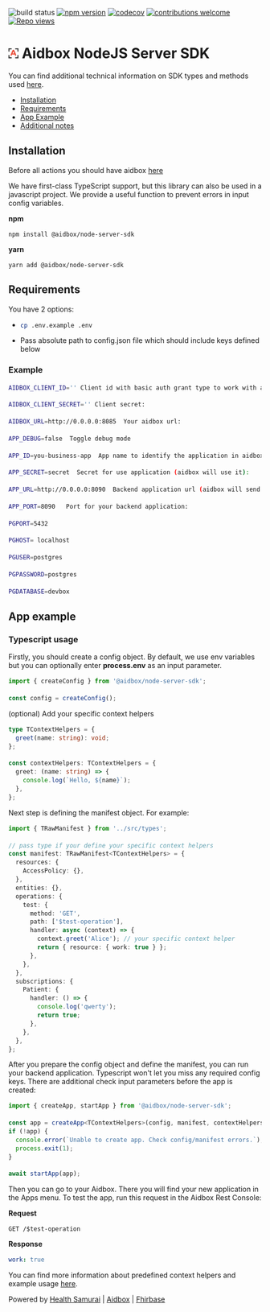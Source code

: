 ![build status](https://github.com/aidbox/node-server-sdk/actions/workflows/chore.yaml/badge.svg)
[![npm version](https://badge.fury.io/js/%40aidbox%2Fnode-server-sdk.svg)](https://badge.fury.io/js/%40aidbox%2Fnode-server-sdk)
[![codecov](https://codecov.io/gh/Aidbox/node-server-sdk/branch/main/graph/badge.svg?token=1AF9MVTN3L)](https://codecov.io/gh/Aidbox/node-server-sdk)
[![contributions welcome](https://img.shields.io/badge/contributions-welcome-brightgreen.svg?style=flat)](https://github.com/aidbox/node-server-sdk/issues)
[![Repo views](https://hits.dwyl.com/aidbox/node-server-sdk.svg)](https://hits.dwyl.com/aidbox/node-server-sdk)

<!-- [![https://nodei.co/npm/@aidbox/node-server-sdk.png?downloads=true&downloadRank=true&stars=true](https://nodei.co/npm/@aidbox/node-server-sdk.png?downloads=true&downloadRank=true&stars=true)](https://www.npmjs.com/package/@aidbox/node-server-sdk) -->

# <img src="media/aidbox-logo.png" width="20px"/> Aidbox NodeJS Server SDK

You can find additional technical information on SDK types and methods used [here](https://aidbox.github.io/node-server-sdk/).

- [Installation](#installation)
- [Requirements](#requirements-for-using)
- [App Example](#app-example)
- [Additional notes](#additional)

## Installation

Before all actions you should have aidbox [here](https://docs.aidbox.app/installation)

We have first-class TypeScript support, but this library can also be used in a javascript project. We provide a useful function to prevent errors in input config variables.

**npm**

```npm
npm install @aidbox/node-server-sdk
```

**yarn**

```yarn
yarn add @aidbox/node-server-sdk
```

## Requirements

You have 2 options:

- ```bash
  cp .env.example .env
  ```
- Pass absolute path to config.json file which should include keys defined below

### Example

```bash
AIDBOX_CLIENT_ID='' Client id with basic auth grant type to work with aidbox

AIDBOX_CLIENT_SECRET='' Client secret:

AIDBOX_URL=http://0.0.0.0:8085  Your aidbox url:

APP_DEBUG=false  Toggle debug mode

APP_ID=you-business-app  App name to identify the application in aidbox

APP_SECRET=secret  Secret for use application (aidbox will use it):

APP_URL=http://0.0.0.0:8090  Backend application url (aidbox will send a request to this base url):

APP_PORT=8090   Port for your backend application:

PGPORT=5432

PGHOST= localhost

PGUSER=postgres

PGPASSWORD=postgres

PGDATABASE=devbox
```

## App example

### Typescript usage

Firstly, you should create a config object. By default, we use env variables but you can optionally enter **process.env** as an input parameter.

```typescript
import { createConfig } from '@aidbox/node-server-sdk';

const config = createConfig();
```

(optional) Add your specific context helpers

```typescript
type TContextHelpers = {
  greet(name: string): void;
};

const contextHelpers: TContextHelpers = {
  greet: (name: string) => {
    console.log(`Hello, ${name}`);
  },
};
```

Next step is defining the manifest object. For example:

```typescript
import { TRawManifest } from '../src/types';

// pass type if your define your specific context helpers
const manifest: TRawManifest<TContextHelpers> = {
  resources: {
    AccessPolicy: {},
  },
  entities: {},
  operations: {
    test: {
      method: 'GET',
      path: ['$test-operation'],
      handler: async (context) => {
        context.greet('Alice'); // your specific context helper
        return { resource: { work: true } };
      },
    },
  },
  subscriptions: {
    Patient: {
      handler: () => {
        console.log('qwerty');
        return true;
      },
    },
  },
};
```

After you prepare the config object and define the manifest, you can run your backend application.
Typescript won't let you miss any required config keys. There are additional check input parameters before the app is created:

```typescript
import { createApp, startApp } from '@aidbox/node-server-sdk';

const app = createApp<TContextHelpers>(config, manifest, contextHelpers);
if (!app) {
  console.error(`Unable to create app. Check config/manifest errors.`);
  process.exit(1);
}

await startApp(app);
```

Then you can go to your Aidbox. There you will find your new application in the Apps menu.
To test the app, run this request in the Aidbox Rest Console:

**Request**

```http
GET /$test-operation
```

**Response**

```yaml
work: true
```

You can find more information about predefined context helpers and example usage [here](https://aidbox.github.io/node-server-sdk/).

Powered by [Health Samurai](http://www.health-samurai.io) | [Aidbox](http://www.health-samurai.io/aidbox) | [Fhirbase](http://www.health-samurai.io/fhirbase)
